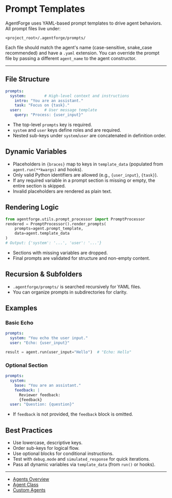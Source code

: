 # Prompt Templates

AgentForge uses YAML-based prompt templates to drive agent behaviors. All prompt files live under:
```
<project_root>/.agentforge/prompts/
```
Each file should match the agent's name (case-sensitive, snake_case recommended) and have a `.yaml` extension. You can override the prompt file by passing a different `agent_name` to the agent constructor.

---

## File Structure
```yaml
prompts:
  system:        # High-level context and instructions
    intro: "You are an assistant."
    task: "Focus on {task}."
  user:          # User message template
    query: "Process: {user_input}"
```
- The top-level `prompts` key is required.
- `system` and `user` keys define roles and are required.
- Nested sub-keys under `system`/`user` are concatenated in definition order.

## Dynamic Variables
- Placeholders in `{braces}` map to keys in `template_data` (populated from `agent.run(**kwargs)` and hooks).
- Only valid Python identifiers are allowed (e.g., `{user_input}`, `{task}`).
- If any required variable in a prompt section is missing or empty, the entire section is skipped.
- Invalid placeholders are rendered as plain text.

## Rendering Logic
```python
from agentforge.utils.prompt_processor import PromptProcessor
rendered = PromptProcessor().render_prompts(
    prompts=agent.prompt_template,
    data=agent.template_data
)
# Output: {'system': '...', 'user': '...'}
```
- Sections with missing variables are dropped.
- Final prompts are validated for structure and non-empty content.

## Recursion & Subfolders
- `.agentforge/prompts/` is searched recursively for YAML files.
- You can organize prompts in subdirectories for clarity.

## Examples
### Basic Echo
```yaml
prompts:
  system: "You echo the user input."
  user: "Echo: {user_input}"
```
```python
result = agent.run(user_input="Hello")  # "Echo: Hello"
```

### Optional Section
```yaml
prompts:
  system:
    base: "You are an assistant."
    feedback: |
      Reviewer feedback:
      {feedback}
  user: "Question: {question}"
```
- If `feedback` is not provided, the `feedback` block is omitted.

## Best Practices
- Use lowercase, descriptive keys.
- Order sub-keys for logical flow.
- Use optional blocks for conditional instructions.
- Test with `debug.mode` and `simulated_response` for quick iterations.
- Pass all dynamic variables via `template_data` (from `run()` or hooks).

---
- [Agents Overview](agents.md)
- [Agent Class](agent_class.md)
- [Custom Agents](custom_agents.md)
